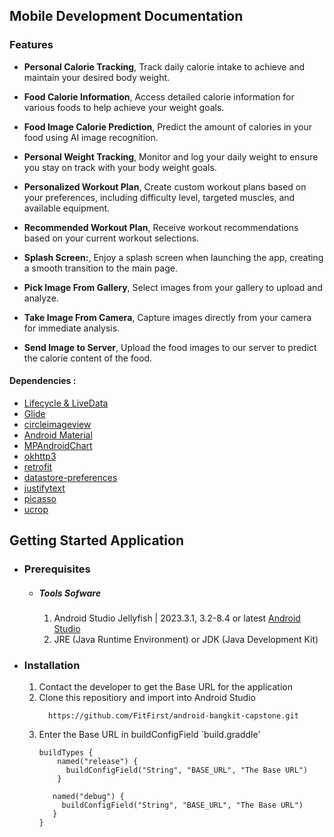 
## Mobile Development Documentation


### Features
  * **Personal Calorie Tracking**, Track daily calorie intake to achieve and maintain your desired body weight.
    
  * **Food Calorie Information**, Access detailed calorie information for various foods to help achieve your weight goals.
    
  * **Food Image Calorie Prediction**, Predict the amount of calories in your food using AI image recognition.
    
  * **Personal Weight Tracking**, Monitor and log your daily weight to ensure you stay on track with your body weight goals.
    
  * **Personalized Workout Plan**, Create custom workout plans based on your preferences, including difficulty level, targeted muscles, and available equipment.
    
  * **Recommended Workout Plan**, Receive workout recommendations based on your current workout selections.
    
  * **Splash Screen:**, Enjoy a splash screen when launching the app, creating a smooth transition to the main page.
    
  * **Pick Image From Gallery**, Select images from your gallery to upload and analyze.
    
  * **Take Image From Camera**, Capture images directly from your camera for immediate analysis.
    
  * **Send Image to Server**, Upload the food images to our server to predict the calorie content of the food.


#### Dependencies :
  - [Lifecycle & LiveData](https://developer.android.com/jetpack/androidx/releases/lifecycle)
  - [Glide](https://github.com/bumptech/glide)
  - [circleimageview](https://github.com/hdodenhof/CircleImageView)
  - [Android Material](https://github.com/material-components/material-components-android/tree/master/docs/components)
  - [MPAndroidChart](https://github.com/PhilJay/MPAndroidChart)
  - [okhttp3](https://square.github.io/okhttp/)
  - [retrofit](https://square.github.io/retrofit/)
  - [datastore-preferences](https://developer.android.com/topic/libraries/architecture/datastore)
  - [justifytext](https://github.com/ufo22940268/android-justifiedtextview/blob/master/README.md)
  - [picasso](https://square.github.io/picasso/)
  - [ucrop](https://github.com/Yalantis/uCrop)

 
## Getting Started Application

- ### Prerequisites
    - ##### Tools Sofware
      1. Android Studio Jellyfish | 2023.3.1, 3.2-8.4 or latest [Android Studio](https://developer.android.com/studio)
      2. JRE (Java Runtime Environment) or JDK (Java Development Kit)

- ### Installation
    1. Contact the developer to get the Base URL for the application
    2. Clone this repositiory and import into Android Studio
       ```
         https://github.com/FitFirst/android-bangkit-capstone.git
       ```
    3. Enter the Base URL in buildConfigField `build.graddle'
       ```
       buildTypes {
           named("release") {
             buildConfigField("String", "BASE_URL", "The Base URL")
           }
       
          named("debug") {
            buildConfigField("String", "BASE_URL", "The Base URL")
          }
       }
       ```
